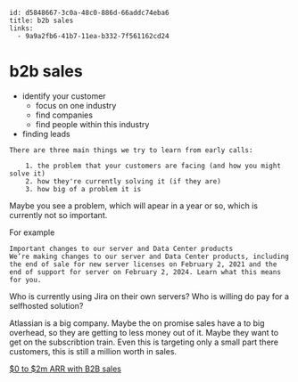 
```
id: d5848667-3c0a-48c0-886d-66addc74eba6
title: b2b sales
links:
  - 9a9a2fb6-41b7-11ea-b332-7f561162cd24
```

# b2b sales

* identify your customer
  * focus on one industry
  * find companies
  * find people within this industry
* finding leads

```
There are three main things we try to learn from early calls:

    1. the problem that your customers are facing (and how you might solve it)
    2. how they're currently solving it (if they are)
    3. how big of a problem it is
```

Maybe you see a problem, which will apear in a year or so, which is currently not so important.

For example

```
Important changes to our server and Data Center products
We’re making changes to our server and Data Center products, including the end of sale for new server licenses on February 2, 2021 and the end of support for server on February 2, 2024. Learn what this means for you.
```

Who is currently using Jira on their own servers?
Who is willing do pay for a selfhosted solution?

Atlassian is a big company.
Maybe the on promise sales have a to big overhead, so they are getting to less money out of it.
Maybe they want to get on the subscribtion train.
Even this is targeting only a small part there customers, this is still a million worth in sales.

[$0 to $2m ARR with B2B sales][1]

[1]: https://laskie.co/playbooks/bootstrapping-b2b-sales


